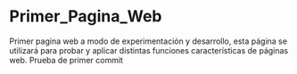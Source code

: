# Primer_Pagina_Web
Primer pagina web a modo de experimentación y desarrollo, esta página se utilizará para probar y aplicar distintas funciones características de páginas web.
Prueba de primer commit
